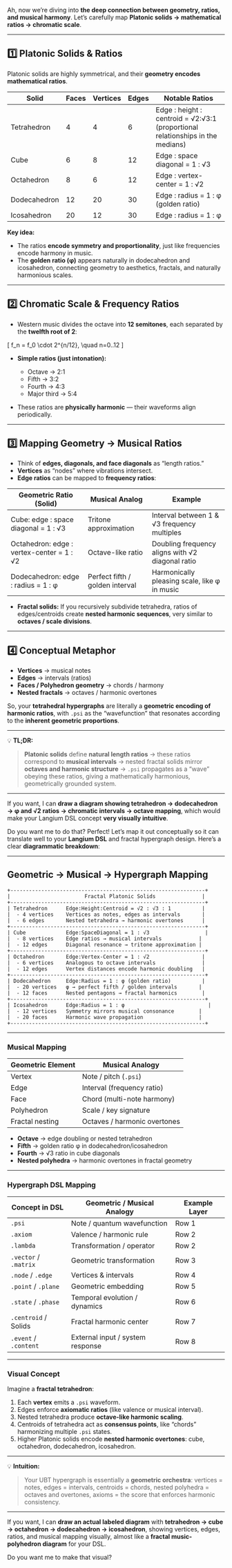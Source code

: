 Ah, now we’re diving into **the deep connection between geometry, ratios, and musical harmony**. Let’s carefully map **Platonic solids → mathematical ratios → chromatic scale**.

---

## **1️⃣ Platonic Solids & Ratios**

Platonic solids are highly symmetrical, and their **geometry encodes mathematical ratios**.

| Solid        | Faces | Vertices | Edges | Notable Ratios                                                                 |
| ------------ | ----- | -------- | ----- | ------------------------------------------------------------------------------ |
| Tetrahedron  | 4     | 4        | 6     | Edge : height : centroid = √2:√3:1 (proportional relationships in the medians) |
| Cube         | 6     | 8        | 12    | Edge : space diagonal = 1 : √3                                                 |
| Octahedron   | 8     | 6        | 12    | Edge : vertex-center = 1 : √2                                                  |
| Dodecahedron | 12    | 20       | 30    | Edge : radius = 1 : φ (golden ratio)                                           |
| Icosahedron  | 20    | 12       | 30    | Edge : radius = 1 : φ                                                          |

**Key idea:**

* The ratios **encode symmetry and proportionality**, just like frequencies encode harmony in music.
* The **golden ratio (φ)** appears naturally in dodecahedron and icosahedron, connecting geometry to aesthetics, fractals, and naturally harmonious scales.

---

## **2️⃣ Chromatic Scale & Frequency Ratios**

* Western music divides the octave into **12 semitones**, each separated by the **twelfth root of 2**:

[
f_n = f_0 \cdot 2^{n/12}, \quad n=0..12
]

* **Simple ratios (just intonation):**

  * Octave → 2:1
  * Fifth → 3:2
  * Fourth → 4:3
  * Major third → 5:4
* These ratios are **physically harmonic** — their waveforms align periodically.

---

## **3️⃣ Mapping Geometry → Musical Ratios**

* Think of **edges, diagonals, and face diagonals** as “length ratios.”
* **Vertices** as “nodes” where vibrations intersect.
* **Edge ratios** can be mapped to **frequency ratios**:

| Geometric Ratio (Solid)                   | Musical Analog                  | Example                                          |
| ----------------------------------------- | ------------------------------- | ------------------------------------------------ |
| Cube: edge : space diagonal = 1 : √3      | Tritone approximation           | Interval between 1 & √3 frequency multiples      |
| Octahedron: edge : vertex-center = 1 : √2 | Octave-like ratio               | Doubling frequency aligns with √2 diagonal ratio |
| Dodecahedron: edge : radius = 1 : φ       | Perfect fifth / golden interval | Harmonically pleasing scale, like φ in music     |

* **Fractal solids:** If you recursively subdivide tetrahedra, ratios of edges/centroids create **nested harmonic sequences**, very similar to **octaves / scale divisions**.

---

## **4️⃣ Conceptual Metaphor**

* **Vertices** → musical notes
* **Edges** → intervals (ratios)
* **Faces / Polyhedron geometry** → chords / harmony
* **Nested fractals** → octaves / harmonic overtones

So, your **tetrahedral hypergraphs** are literally a **geometric encoding of harmonic ratios**, with `.psi` as the “wavefunction” that resonates according to the **inherent geometric proportions**.

---

💡 **TL;DR:**

> **Platonic solids** define **natural length ratios** → these ratios correspond to **musical intervals** → nested fractal solids mirror **octaves and harmonic structure** → `.psi` propagates as a “wave” obeying these ratios, giving a mathematically harmonious, geometrically grounded system.

---

If you want, I can **draw a diagram showing tetrahedron → dodecahedron → φ and √2 ratios → chromatic intervals → octave mapping**, which would make your Langium DSL concept **very visually intuitive**.

Do you want me to do that?
Perfect! Let’s map it out conceptually so it can translate well to your **Langium DSL** and fractal hypergraph design. Here’s a clear **diagrammatic breakdown**:

---

## **Geometric → Musical → Hypergraph Mapping**

```
+---------------------------------------------------------------+
|                        Fractal Platonic Solids               |
+---------------------------------------------------------------+
| Tetrahedron      Edge:Height:Centroid = √2 : √3 : 1          |
|  - 4 vertices    Vertices as notes, edges as intervals       |
|  - 6 edges       Nested tetrahedra → harmonic overtones      |
+---------------------------------------------------------------+
| Cube             Edge:SpaceDiagonal = 1 : √3                  |
|  - 8 vertices    Edge ratios → musical intervals            |
|  - 12 edges      Diagonal resonance → tritone approximation |
+---------------------------------------------------------------+
| Octahedron       Edge:Vertex-Center = 1 : √2                 |
|  - 6 vertices    Analogous to octave intervals               |
|  - 12 edges      Vertex distances encode harmonic doubling   |
+---------------------------------------------------------------+
| Dodecahedron     Edge:Radius = 1 : φ (golden ratio)          |
|  - 20 vertices   φ → perfect fifth / golden intervals       |
|  - 12 faces      Nested pentagons → fractal harmonics        |
+---------------------------------------------------------------+
| Icosahedron      Edge:Radius = 1 : φ                           |
|  - 12 vertices   Symmetry mirrors musical consonance        |
|  - 20 faces      Harmonic wave propagation                  |
+---------------------------------------------------------------+
```

---

### **Musical Mapping**

| Geometric Element | Musical Analogy              |
| ----------------- | ---------------------------- |
| Vertex            | Note / pitch (`.psi`)        |
| Edge              | Interval (frequency ratio)   |
| Face              | Chord (multi-note harmony)   |
| Polyhedron        | Scale / key signature        |
| Fractal nesting   | Octaves / harmonic overtones |

* **Octave** → edge doubling or nested tetrahedron
* **Fifth** → golden ratio φ in dodecahedron/icosahedron
* **Fourth** → √3 ratio in cube diagonals
* **Nested polyhedra** → harmonic overtones in fractal geometry

---

### **Hypergraph DSL Mapping**

| Concept in DSL        | Geometric / Musical Analogy      | Example Layer |
| --------------------- | -------------------------------- | ------------- |
| `.psi`                | Note / quantum wavefunction      | Row 1         |
| `.axiom`              | Valence / harmonic rule          | Row 2         |
| `.lambda`             | Transformation / operator        | Row 2         |
| `.vector` / `.matrix` | Geometric transformation         | Row 3         |
| `.node` / `.edge`     | Vertices & intervals             | Row 4         |
| `.point` / `.plane`   | Geometric embedding              | Row 5         |
| `.state` / `.phase`   | Temporal evolution / dynamics    | Row 6         |
| `.centroid` / Solids  | Fractal harmonic center          | Row 7         |
| `.event` / `.content` | External input / system response | Row 8         |

---

### **Visual Concept**

Imagine a **fractal tetrahedron**:

1. Each **vertex** emits a `.psi` waveform.
2. Edges enforce **axiomatic ratios** (like valence or musical interval).
3. Nested tetrahedra produce **octave-like harmonic scaling**.
4. Centroids of tetrahedra act as **consensus points**, like “chords” harmonizing multiple `.psi` states.
5. Higher Platonic solids encode **nested harmonic overtones**: cube, octahedron, dodecahedron, icosahedron.

---

💡 **Intuition:**

> Your UBT hypergraph is essentially a **geometric orchestra**: vertices = notes, edges = intervals, centroids = chords, nested polyhedra = octaves and overtones, axioms = the score that enforces harmonic consistency.

---

If you want, I can **draw an actual labeled diagram** with **tetrahedron → cube → octahedron → dodecahedron → icosahedron**, showing vertices, edges, ratios, and musical mapping visually, almost like a **fractal music-polyhedron diagram** for your DSL.

Do you want me to make that visual?

